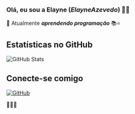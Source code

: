 ### Olá, eu sou a Elayne (_ElayneAzevedo_) 👋😃

📖 Atualmente _**aprendendo programação**_ 📚⭐


## Estatísticas no GitHub
![GitHub Stats](https://github-readme-stats.vercel.app/api?username=ElayneAzevedo&theme=transparent&bg_color=000&border_color=30A3DC&show_icons=true&icon_color=30A3DC&title_color=E94D5F&text_color=FFF)


## Conecte-se comigo

[![GitHub](https://img.shields.io/badge/GitHbt-000?style=for-the-badge&logo=github&logoColor=white)](+https://github.com/ElayneAzevedo)

🙋‍♀️👋
